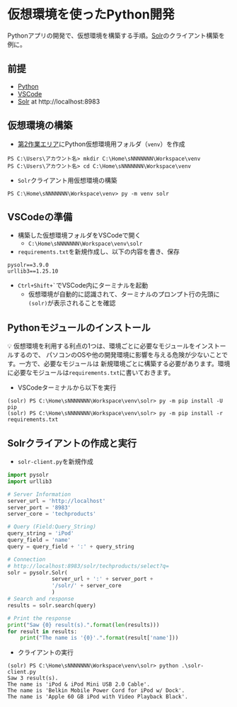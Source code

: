 # 仮想環境を使ったPython開発

Pythonアプリの開発で、仮想環境を構築する手順。[Solr](solr.md)のクライアント構築を例に。

## 前提

- [Python](pc-python.md)
- [VSCode](pc-vscode.md)
- [Solr](solr.md) at http://localhost:8983

## 仮想環境の構築

- [第2作業エリア](pc-workspace.md)にPython仮想環境用フォルダ（`venv`）を作成
```
PS C:\Users\アカウント名> mkdir C:\Home\sNNNNNNN\Workspace\venv
PS C:\Users\アカウント名> cd C:\Home\sNNNNNNN\Workspace\venv
```
- `Solr`クライアント用仮想環境の構築
```
PS C:\Home\sNNNNNNN\Workspace\venv> py -m venv solr
```

## VSCodeの準備

- 構築した仮想環境フォルダをVSCodeで開く
  - `C:\Home\sNNNNNNN\Workspace\venv\solr`
- `requirements.txt`を新規作成し、以下の内容を書き、保存
```
pysolr==3.9.0
urllib3==1.25.10
```
- `` Ctrl+Shift+` ``でVSCode内にターミナルを起動
  - 仮想環境が自動的に認識されて、ターミナルのプロンプト行の先頭に`(solr)`が表示されることを確認

## Pythonモジュールのインストール

:bulb: 仮想環境を利用する利点の1つは、環境ごとに必要なモジュールをインストールするので、
パソコンのOSや他の開発環境に影響を与える危険が少ないことです。一方で、必要なモジュールは
新規環境ごとに構築する必要があります。環境に必要なモジュールは`requirements.txt`に書いておきます。

- VSCodeターミナルから以下を実行
```
(solr) PS C:\Home\sNNNNNNN\Workspace\venv\solr> py -m pip install -U pip
(solr) PS C:\Home\sNNNNNNN\Workspace\venv\solr> py -m pip install -r requirements.txt
```

## Solrクライアントの作成と実行

- `solr-client.py`を新規作成
```python
import pysolr
import urllib3

# Server Information
server_url = 'http://localhost'
server_port = '8983'
server_core = 'techproducts'

# Query (Field:Query_String)
query_string = 'iPod'
query_field = 'name'
query = query_field + ':' + query_string

# Connection
# http://localhost:8983/solr/techproducts/select?q=
solr = pysolr.Solr(
              server_url + ':' + server_port +
              '/solr/' + server_core
              )
# Search and response
results = solr.search(query)

# Print the response
print("Saw {0} result(s).".format(len(results)))
for result in results:
    print("The name is '{0}'.".format(result['name']))

```

- クライアントの実行
```
(solr) PS C:\Home\sNNNNNNN\Workspace\venv\solr> python .\solr-client.py
Saw 3 result(s).
The name is 'iPod & iPod Mini USB 2.0 Cable'.
The name is 'Belkin Mobile Power Cord for iPod w/ Dock'. 
The name is 'Apple 60 GB iPod with Video Playback Black'.
```
